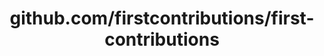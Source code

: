 ---
layout: post
title: github.com/firstcontributions/first-contributions
categories: link
tags: [انگلیسی, برنامه‌نویسی]
---